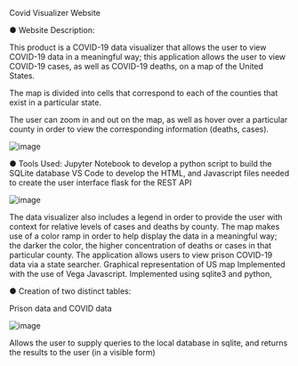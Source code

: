 ﻿<a name="br1"></a> 
Covid Visualizer Website


● Website Description:

This product is a COVID-19 data visualizer that allows the user to view COVID-19 data in a meaningful way; this application allows the user to view COVID-19 cases, as well as COVID-19 deaths, on a map of the United States.

The map is divided into cells that correspond to each of the counties that exist in a particular state.

The user can zoom in and out on the map, as well as hover over a particular county in order to view the corresponding information (deaths, cases).

![image](https://github.com/marshy9/Covid-Visualizer-Website/assets/55929958/7d4eea04-5049-44f2-a35b-0842fa1576a7)


● Tools Used:
Jupyter Notebook to develop a python script to build the SQLite database
VS Code to develop the HTML, and Javascript files needed to create the user interface
flask for the REST API

![image](https://github.com/marshy9/Covid-Visualizer-Website/assets/55929958/a8116107-7b56-48aa-859f-173e28569daa)


The data visualizer also includes a legend in order to provide the user with context for relative levels of cases and deaths by county.
The map makes use of a color ramp in order to help display the data in a meaningful way; the darker the color, the higher concentration of deaths or cases in that particular county.
The application allows users to view prison COVID-19 data via a state searcher.
Graphical representation of US map Implemented with the use of Vega Javascript.
Implemented using sqlite3 and python, 

● Creation of two distinct tables:

Prison data and COVID data

![image](https://github.com/marshy9/Covid-Visualizer-Website/assets/55929958/3d4289de-deb2-4701-a241-384c7cf7fdef)

Allows the user to supply queries to the local database in sqlite, and returns the results to the user (in a visible form)



